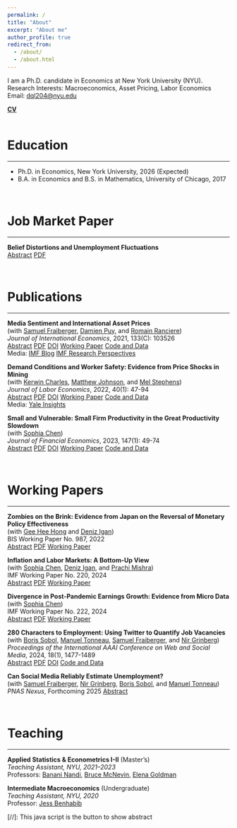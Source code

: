 ```yaml
---
permalink: /
title: "About"
excerpt: "About me"
author_profile: true
redirect_from: 
  - /about/
  - /about.html
---
```

<style>
  img {
    margin-top: 20px;
    margin-bottom: 20px;
  }
</style>

I am a Ph.D. candidate in Economics at New York University (NYU). \
Research Interests: Macroeconomics, Asset Pricing, Labor Economics \
Email: [dql204@nyu.edu](mailto:dql204@nyu.edu) 

[**CV**](../files/CV_Do_Lee.pdf)
<br><br>

Education
=========
---
* Ph.D. in Economics, New York University, 2026 (Expected)
* B.A. in Economics and B.S. in Mathematics, University of Chicago, 2017  

<div id="Research">
</div>
<br>

Job Market Paper
=========
---
**Belief Distortions and Unemployment Fluctuations** \
<a href="#/" onclick="visib('BDUF')">Abstract</a> [PDF](../files/main.pdf)  
<div id="BDUF" style="display: none; text-align: justify; line-height: 1.2" >
This paper studies the joint dynamics of asset prices and unemployment when expectations deviate from a rational benchmark. I decompose firms' hiring decisions into expected future cash flows and discount rates, both in the aggregate market (U.S. job filling rate) and the cross section (firm hiring rate). Under subjective beliefs implied by survey forecasts, hiring is driven by predictable errors in expected cash flows, while discount rates play a limited role. In contrast, rational expectations assign a dominant role to discount rates, suggesting that subjective beliefs overestimate the importance of cash flows. A search and matching model in which agents learn with fading memory about stock prices and cash flows can reproduce these patterns and generate realistic unemployment volatility. 
<br><br>
<IMG src="../files/variance_decomposition.png"  alt="BDUF" style="width:90%; height:auto;"/>
</div>
<br>

Publications
=========
---
**Media Sentiment and International Asset Prices** \
(with [Samuel Fraiberger](https://www.samuelfraiberger.com/), [Damien Puy](https://sites.google.com/view/damienpuy), and [Romain Ranciere](https://rranciere.academia.edu/)) \
*Journal of International Economics*, 2021, 133(C): 103526 \
<a href="#/" onclick="visib('FLPR2021')">Abstract</a> [PDF](../files/mediaSentiment.pdf) [DOI](https://doi.org/10.1016/j.jinteco.2021.103526) [Working Paper](https://www.nber.org/papers/w25353) [Code and Data](https://doi.org/10.7910/DVN/QNKFJF) \
Media: [IMF Blog](https://www.imf.org/en/Blogs/Articles/2019/12/16/blog-the-power-of-text) [IMF Research Perspectives](https://www.imf.org/-/media/Files/Research/research-perspective/2019/SpringSummer/index.ashx) 
<div id="FLPR2021" style="display: none; text-align: justify; line-height: 1.2" >
We investigate the relationship between media sentiment and international equity prices using a new dataset of 4 million news articles published between 1991 and 2015. Three key results emerge. First, news sentiment robustly predicts future daily returns around the world. However, we find a sharp contrast between the effect of local news and that of global news: whereas local news optimism (pessimism) predicts a small and transitory increase (decrease) in local equity returns, global news sentiment has a larger impact on returns that does not reverse in the short run. Second, news sentiment affects local prices mainly through the investment decisions of foreign—rather than local—investors. Third, large variations in global news sentiment predominantly happen in the absence of new information about fundamentals, suggesting that movements in global sentiment capture variations in investors' sentiment. Taken together, our findings illustrate the key role played by foreign news and investors' sentiment in driving local asset prices.
<br><br>
<IMG src="../files/FLPR2021.png"  alt="FLPR2021" style="width:70%; height:auto;"/>
</div>

**Demand Conditions and Worker Safety: Evidence from Price Shocks in Mining** \
(with [Kerwin Charles](https://faculty.som.yale.edu/kerwincharles/), [Matthew Johnson](https://sites.google.com/site/mslaterjohnson/home?authuser=0), and [Mel Stephens](https://sites.lsa.umich.edu/mstep/)) \
*Journal of Labor Economics*, 2022, 40(1): 47-94 \
<a href="#/" onclick="visib('CJLS2022')">Abstract</a> [PDF](../files/Mining.pdf) [DOI](https://doi.org/10.1086/713887) [Working Paper](https://www.nber.org/papers/w26401) [Code and Data](https://github.com/doqlee/mining) \
Media: [Yale Insights](https://insights.som.yale.edu/insights/firms-sacrifice-worker-safety-when-demand-is-high) 
<div id="CJLS2022" style="display: none; text-align: justify; line-height: 1.2" >
We investigate how demand conditions affect employers' provision of safety—something about which theory is ambivalent. Positive demand shocks relax financial constraints that limit safety investment but simultaneously raise the opportunity cost of increasing safety rather than production. We study the US metals mining sector, leveraging exogenous demand shocks from short-term variation in global commodity prices. We find that positive price shocks substantially increase workplace injury rates and safety regulation noncompliance. While these results indicate the general dominance of the opportunity cost effect, shocks that only increase mines' cash flow lower injury rates, illustrating that financial constraints also affect safety.
<br><br>
<IMG src="../files/CJLS2022.png"  alt="CJLS2022"/>
</div>

**Small and Vulnerable: Small Firm Productivity in the Great Productivity Slowdown** \
(with [Sophia Chen](https://sites.google.com/site/sophiachenecon/home)) \
*Journal of Financial Economics*, 2023, 147(1): 49-74 \
<a href="#/" onclick="visib('CL2023')">Abstract</a> [PDF](../files/SmallAndVulnerable.pdf) [DOI](https://doi.org/10.1016/j.jfineco.2022.09.007) [Working Paper](https://doi.org/10.5089/9781513564647.001) [Code and Data](https://doi.org/10.17632/49wv286my4.1)
<div id="CL2023" style="display: none; text-align: justify; line-height: 1.2" >
We show that the TFP growth of European micro, small, and medium-sized firms (SMEs) diverged from large firms after the global financial crisis. The average post-crisis TFP growth of medium-sized, small, and micro firms was, respectively, 1.1, 2.9, and 5.4 percentage points lower than that of large firms. This SME productivity gap is larger for firms with more severe credit supply shocks. The gap is partially attributable to a larger post-crisis reduction in intangible capital at SMEs than at large firms. Horseraces suggest that SME indicators are more robust and more powerful predictors of post-crisis TFP growth than other indicators.
<br><br>
<IMG src="../files/CL2023.png"  alt="CL2023" style="width:70%; height:auto;"/>
</div>
<br>

Working Papers
=========
---

**Zombies on the Brink: Evidence from Japan on the Reversal of Monetary Policy Effectiveness** \
(with [Gee Hee Hong](https://sites.google.com/site/geeheehong/home) and [Deniz Igan](https://www.imf.org/en/Research/Researcher-CV/Author/Igan-Deniz?AuthID=163#Background)) \
BIS Working Paper No. 987, 2022 \
<a href="#/" onclick="visib('HIL2022')">Abstract</a> [PDF](../files/Japan.pdf) [Working Paper](https://www.bis.org/publ/work987.htm)
<div id="HIL2022" style="display: none; text-align: justify; line-height: 1.2" >
How does unconventional monetary policy affect corporate capital structure and investment decisions? We study the transmission channel of quantitative easing and its potential diminishing returns on investment from a corporate finance perspective. Using a rich bank-firm matched data of Japanese firms with information on corporate debt and investment, we study how firms adjust their capital structure in response to the changes in term premia. Investment responds positively to a reduction in the term premium on average. However, there is a significant degree of cross-sectional variation in firm response: healthier firms increase capital spending and cash holdings, while financially vulnerable firms take advantage of lower long-term yields to refinance without increasing investment.
<br><br>
<IMG src="../files/HIL2022.png"  alt="HIL2022" style="width:70%; height:auto;"/>
</div>

**Inflation and Labor Markets: A Bottom-Up View** \
(with [Sophia Chen](https://sites.google.com/site/sophiachenecon/home), [Deniz Igan](https://www.imf.org/en/Research/Researcher-CV/Author/Igan-Deniz?AuthID=163#Background), and [Prachi Mishra](https://prachimishra.in/)) \
IMF Working Paper No. 220, 2024 \
<a href="#/" onclick="visib('CILM2024')">Abstract</a> [PDF](../files/HomebaseInflation.pdf) [Working Paper](https://doi.org/10.5089/9798400291807.001)
<div id="CILM2024" style="display: none; text-align: justify; line-height: 1.2" >
U.S. inflation surged in 2021-22 and has since declined, driven largely by a sharp drop in goods inflation, though services inflation remains elevated. This paper zooms into services inflation, using proprietary microdata on wages to examine its relationship with service sector wage growth at the Metropolitan Statistical Area (MSA) level. We estimate the wage-price pass-through with a local projection instrumental variable model that exploits variation in labor market tightness across MSAs. Our findings reveal a positive and significant relationship between wages and price growth, with a lag. This suggests that the effects of tight labor markets are persistent and may influence the pace of progression toward the inflation target.
<br><br>
<IMG src="../files/CILM2024.png"  alt="CILM2024" style="width:70%; height:auto;"/>
</div>

**Divergence in Post-Pandemic Earnings Growth: Evidence from Micro Data** \
(with [Sophia Chen](https://sites.google.com/site/sophiachenecon/home)) \
IMF Working Paper No. 222, 2024 \
<a href="#/" onclick="visib('CL2024')">Abstract</a> [PDF](../files/HB_analysis.pdf) [Working Paper](https://doi.org/10.5089/9798400291814.001)
<div id="CL2024" style="display: none; text-align: justify; line-height: 1.2" >
We analyze post-pandemic labor earnings using employer-employee data and find that earnings grew faster in counties with tighter labor markets and with greater access to loans through the Paycheck Protection Program (PPP), with the impact of PPP loans especially pronounced in areas with tighter labor markets. This divergence in earnings growth is particularly large for lower-paid, nonmanagerial workers, and those employed in smaller firms. Both wage increases and additional hours worked contributed to the overall growth in earnings. These findings align with a labor market competition framework, where tight labor markets reduce earnings disparities. Access to credit further strengthens the competition by relaxing firms’ financing constraints.
<br><br>
<IMG src="../files/CL2024.png"  alt="CL2024" style="width:70%; height:auto;"/>
</div>

**280 Characters to Employment: Using Twitter to Quantify Job Vacancies** \
(with [Boris Sobol](https://scholar.google.com/citations?user=LyWADs0AAAAJ&hl=en), [Manuel Tonneau](https://manueltonneau.com/), [Samuel Fraiberger](https://www.samuelfraiberger.com/), and [Nir Grinberg](https://cris.bgu.ac.il/en/persons/nir-grinberg)) \
*Proceedings of the International AAAI Conference on Web and Social Media*, 2024, 18(1), 1477-1489 \
<a href="#/" onclick="visib('STFGL2024')">Abstract</a> [PDF](../files/job_offers_twitter_icwsm_2023.pdf) [DOI](https://doi.org/10.1609/icwsm.v18i1.31403) [Code and Data](https://github.com/Socially-Embedded-Lab/twitter-job-postings)
<div id="STFGL2024" style="display: none; text-align: justify; line-height: 1.2" >
Accurate assessment of workforce needs is critical for designing well-informed economic policy and improving market efficiency. While surveys are the gold standard for estimating when and where workers are needed, they also have important limitations, most notably their substantial costs, dependence on existing and extensive surveying infrastructure, and limited temporal, geographical, and sectorial resolution. Here, we investigate the potential of social media to provide a complementary signal for estimating labor market demand. We introduce a novel statistical approach for extracting information about the location and occupation advertised in job vacancies posted on Twitter. We then construct an aggregate index of labor market demand by occupational class in every major U.S. city from 2015 to 2022, which we evaluate against two sources of official statistics and an index from a large aggregator of online job postings. We find that the newly constructed index is strongly correlated with official statistics and, in some cases, advantageous compared to statistics from job aggregators. Moreover, we demonstrate that our index can robustly improve the prediction of official statistics across occupations and states.
<br><br>
</div>

**Can Social Media Reliably Estimate Unemployment?** \
(with [Samuel Fraiberger](https://www.samuelfraiberger.com/), [Nir Grinberg](https://cris.bgu.ac.il/en/persons/nir-grinberg), [Boris Sobol](https://scholar.google.com/citations?user=LyWADs0AAAAJ&hl=en), and [Manuel Tonneau](https://manueltonneau.com/)) \
*PNAS Nexus*, Forthcoming 2025
<a href="#/" onclick="visib('FGLST2025')">Abstract</a> 
<div id="FGLST2025" style="display: none; text-align: justify; line-height: 1.2" >
Digital trace data holds tremendous potential for measuring policy-relevant outcomes in real-time, yet its reliability is often questioned. Here, we propose a principled yet simple approach: capturing individual disclosures of unemployment using a fine-tuned artificial intelligence (AI) model and post-stratification adjustment using inferred user demographics. We show that our methodology consistently outperforms the industry's forecasting average, and can improve the predictions of U.S. unemployment insurance claims, up to two weeks in advance, at the national, state, and city levels at both turbulent and stable times. The results demonstrate the potential of combining AI models with statistical modeling to complement traditional survey methodology, and contribute to better-informed policymaking, especially at turbulent times.
</div>
<br>


Teaching
=========
---

**Applied Statistics & Econometrics I-II** (Master’s)  
*Teaching Assistant, NYU, 2021–2023*  
Professors: [Banani Nandi](https://www.researchgate.net/profile/Banani-Nandi), [Bruce McNevin](https://www.brucemcnevin.org/), [Elena Goldman](https://www.pace.edu/profile/elena-goldman)

**Intermediate Macroeconomics** (Undergraduate)  
*Teaching Assistant, NYU, 2020*  
Professor: [Jess Benhabib](https://sites.google.com/site/jessbenhabib/home?authuser=0)


[//]: This java script is the button to show abstract
<script>
 function visib(id) {
  var x = document.getElementById(id);
  if (x.style.display === "block") {
    x.style.display = "none";
  } else {
    x.style.display = "block";
  }
}
</script>
